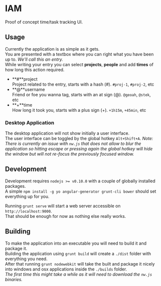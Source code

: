 # IAM

Proof of concept time/task tracking UI.

## Usage

Currently the application is as simple as it gets.  
You are presented with a textbox where you can right what you have been up to.
*We'll call this an entry.*  
While writing your entry you can select **projects**, **people** and add **times**
of how long this action required.  

 * **#**project  
   Project related to the entry, starts with a hash (#). `#proj-1`, `#proj-2`, etc
 * **@**username  
   Friend or foe you wanna tag, starts with an at sign (@). `@geoah`, `@stek`, etc
 * **+**time  
   How long it took you, starts with a plus sign (+). `+1h15m`, `+45min`, etc

### Desktop Application

The desktop application will not show initially a user interface.  
The user interface can be toggled by the global hotkey `Alt+Shift+A`.
*Note: There is currently an issue with `nw.js` that does not allow to blur the
application so hitting escape or pressing again the global hotkey will hide the
window but will not re-focus the previously focused window.*

## Development

Development requires `nodejs >= v0.10.0` with a couple of globally installed packages.  
A simple `npm install -g yo angular-generator grunt-cli bower` should set everything up for you.

Running `grunt serve` will start a web server accessible on `http://localhost:9000`.  
That should be enough for now as nothing else really works.

## Building

To make the application into an executable you will need to build it and package it.  
Building the application using `grunt build` will create a `./dist` folder with
everything you need.  
After that running `grunt nodewebkit` will take the built and package it nicely
into windows and osx applications inside the `./builds` folder.  
*The first time this might take a while as it will need to download the `nw.js` binaries.*
